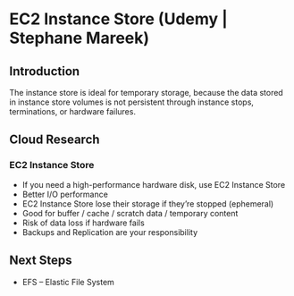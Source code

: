 # EC2 Instance Store (Udemy | Stephane Mareek)

## Introduction

The instance store is ideal for temporary storage, because the data stored in instance store volumes is not persistent through instance stops, terminations, or hardware failures.

## Cloud Research

### EC2 Instance Store

- If you need a high-performance hardware disk, use EC2 Instance Store
- Better I/O performance
- EC2 Instance Store lose their storage if they’re stopped (ephemeral)
- Good for buffer / cache / scratch data / temporary content
- Risk of data loss if hardware fails
- Backups and Replication are your responsibility

## Next Steps

- EFS – Elastic File System
